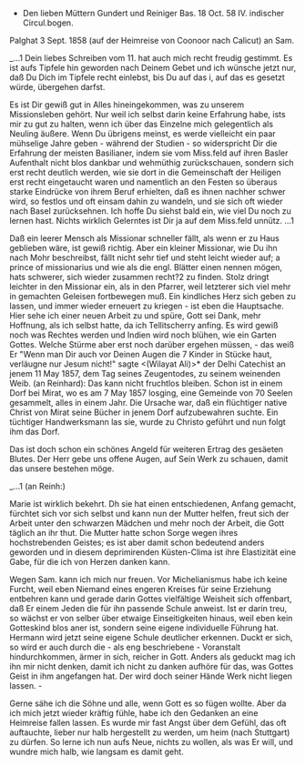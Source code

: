 + Den lieben Müttern Gundert und Reiniger Bas. 18 Oct. 58
IV. indischer Circul.bogen.

 Palghat 3 Sept. 1858
 (auf der Heimreise von Coonoor nach Calicut)
an Sam.

_...1 Dein liebes Schreiben vom 11. hat auch mich recht freudig gestimmt. Es ist aufs Tipfele hin geworden nach Deinem Gebet und ich wünsche jetzt nur, daß Du Dich im Tipfele recht einlebst, bis Du auf das i, auf das es gesetzt würde, übergehen darfst.

Es ist Dir gewiß gut in Alles hineingekommen, was zu unserem Missionsleben gehört. Nur weil ich selbst darin keine Erfahrung habe, ists mir zu gut zu halten, wenn ich über das Einzelne mich gelegentlich als Neuling äußere. Wenn Du übrigens meinst, es werde vielleicht ein paar mühselige Jahre geben - während der Studien - so widerspricht Dir die Erfahrung der meisten Basilianer, indem sie vom Miss.feld auf ihren Basler Aufenthalt nicht blos dankbar und wehmüthig zurückschauen, sondern sich erst recht deutlich werden, wie sie dort in die Gemeinschaft der Heiligen erst recht eingetaucht waren und namentlich an den Festen so überaus starke Eindrücke von ihrem Beruf erhielten, daß es ihnen nachher schwer wird, so festlos und oft einsam dahin zu wandeln, und sie sich oft wieder nach Basel zurücksehnen. Ich hoffe Du siehst bald ein, wie viel Du noch zu lernen hast. Nichts wirklich Gelerntes ist Dir ja auf dem Miss.feld unnütz. ...1

Daß ein leerer Mensch als Missionar schneller fällt, als wenn er zu Haus geblieben wäre, ist gewiß richtig. Aber ein kleiner Missionar, wie Du ihn nach Mohr beschreibst, fällt nicht sehr tief und steht leicht wieder auf; a prince of missionarius und wie als die engl. Blätter einen nennen mögen, hats schwerer, sich wieder zusammen recht?2 zu finden. Stolz dringt leichter in den Missionar ein, als in den Pfarrer, weil letzterer sich viel mehr in gemachten Geleisen fortbewegen muß. Ein kindliches Herz sich geben zu lassen, und immer wieder erneuert zu kriegen - ist eben die Hauptsache. 
Hier sehe ich einer neuen Arbeit zu und spüre, Gott sei Dank, mehr Hoffnung, als ich selbst hatte, da ich Tellitscherry anfing. Es wird gewiß noch was Rechtes werden und Indien wird noch blühen, wie ein Garten Gottes. Welche Stürme aber erst noch darüber ergehen müssen, - das weiß Er "Wenn man Dir auch vor Deinen Augen die 7 Kinder in Stücke haut, verläugne nur Jesum nicht!" sagte <(Wilayat Ali)>* der Delhi Catechist an jenem 11 May 1857, dem Tag seines Zeugentodes, zu seinem weinenden Weib. (an Reinhard): Das kann nicht fruchtlos bleiben. Schon ist in einem Dorf bei Mirat, wo es am 7 May 1857 losging, eine Gemeinde von 70 Seelen gesammelt, alles in einem Jahr. Die Ursache war, daß ein flüchtiger native Christ von Mirat seine Bücher in jenem Dorf aufzubewahren suchte. Ein tüchtiger Handwerksmann las sie, wurde zu Christo geführt und nun folgt ihm das Dorf.

Das ist doch schon ein schönes Angeld für weiteren Ertrag des gesäeten Blutes. Der Herr gebe uns offene Augen, auf Sein Werk zu schauen, damit das unsere bestehen möge.

_...1 (an Reinh:)

Marie ist wirklich bekehrt. Dh sie hat einen entschiedenen, Anfang gemacht, fürchtet sich vor sich selbst und kann nun der Mutter helfen, freut sich der Arbeit unter den schwarzen Mädchen und mehr noch der Arbeit, die Gott täglich an ihr thut. Die Mutter hatte schon Sorge wegen ihres hochstrebenden Geistes; es ist aber damit schon bedeutend anders geworden und in diesem deprimirenden Küsten-Clima ist ihre Elastizität eine Gabe, für die ich von Herzen danken kann.

Wegen Sam. kann ich mich nur freuen. Vor Michelianismus habe ich keine Furcht, weil eben Niemand eines engeren Kreises für seine Erziehung entbehren kann und gerade darin Gottes vielfältige Weisheit sich offenbart, daß Er einem Jeden die für ihn passende Schule anweist. Ist er darin treu, so wächst er von selber über etwaige Einseitigkeiten hinaus, weil eben kein Gotteskind blos aner ist, sondern seine eigene individuelle Führung hat. 
Hermann wird jetzt seine eigene Schule deutlicher erkennen. Duckt er sich, so wird er auch durch die - als eng beschriebene - Voranstalt hindurchkommen, ärmer in sich, reicher in Gott. Anders als geduckt mag ich ihn mir nicht denken, damit ich nicht zu danken aufhöre für das, was Gottes Geist in ihm angefangen hat. Der wird doch seiner Hände Werk nicht liegen lassen. -

Gerne sähe ich die Söhne und alle, wenn Gott es so fügen wollte. Aber da ich mich jetzt wieder kräftig fühle, habe ich den Gedanken an eine Heimreise fallen lassen. Es wurde mir fast Angst über dem Gefühl, das oft auftauchte, lieber nur halb hergestellt zu werden, um heim (nach Stuttgart) zu dürfen. So lerne ich nun aufs Neue, nichts zu wollen, als was Er will, und wundre mich halb, wie langsam es damit geht.

